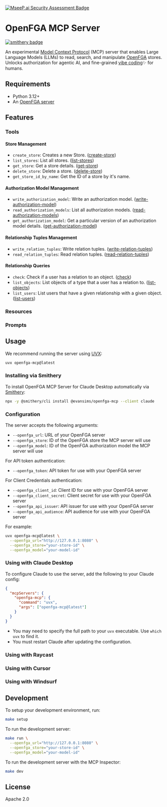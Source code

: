 [![MseeP.ai Security Assessment Badge](https://mseep.net/pr/evansims-openfga-mcp-badge.png)](https://mseep.ai/app/evansims-openfga-mcp)

# OpenFGA MCP Server

[![smithery badge](https://smithery.ai/badge/@evansims/openfga-mcp)](https://smithery.ai/server/@evansims/openfga-mcp)

An experimental [Model Context Protocol](https://modelcontextprotocol.io/) (MCP) server that enables Large Language Models (LLMs) to read, search, and manipulate [OpenFGA](https://openfga.dev) stores. Unlocks authorization for agentic AI, and fine-grained [vibe coding](https://en.wikipedia.org/wiki/Vibe_coding)✨ for humans.

## Requirements

- Python 3.12+
- An [OpenFGA server](https://openfga.dev/)

## Features

### Tools

#### Store Management

- `create_store`: Creates a new Store. ([create-store](https://openfga.dev/api/service#/Stores/CreateStore))
- `list_stores`: List all stores. ([list-stores](https://openfga.dev/api/service#/Stores/ListStores))
- `get_store`: Get a store details. ([get-store](https://openfga.dev/api/service#/Stores/GetStore))
- `delete_store`: Delete a store. ([delete-store](https://openfga.dev/api/service#/Stores/DeleteStore))
- `get_store_id_by_name`: Get the ID of a store by it's name.

#### Authorization Model Management

- `write_authorization_model`: Write an authorization model. ([write-authorization-model](https://openfga.dev/api/service#/Authorization%20Models/WriteAuthorizationModel))
- `read_authorization_models`: List all authorization models. ([read-authorization-models](https://openfga.dev/api/service#/Authorization%20Models/ReadAuthorizationModels))
- `get_authorization_model`: Get a particular version of an authorization model details. ([get-authorization-model](https://openfga.dev/api/service#/Authorization%20Models/ReadAuthorizationModel))

#### Relationship Tuples Management

- `write_relation_tuples`: Write relation tuples. ([write-relation-tuples](https://openfga.dev/api/service#/Relationship%20Tuples/Write))
- `read_relation_tuples`: Read relation tuples. ([read-relation-tuples](https://openfga.dev/api/service#/Relationship%20Tuples/Read))

#### Relationship Queries

- `check`: Check if a user has a relation to an object. ([check](https://openfga.dev/api/service#/Assertions/Check))
- `list_objects`: List objects of a type that a user has a relation to. ([list-objects](https://openfga.dev/api/service#/Assertions/ListObjects))
- `list_users`: List users that have a given relationship with a given object. ([list-users](https://openfga.dev/api/service#/Assertions/ListUsers))

### Resources

### Prompts

## Usage

We recommend running the server using [UVX](https://docs.astral.sh/uv/guides/tools/#running-tools):

```bash
uvx openfga-mcp@latest
```

### Installing via Smithery

To install OpenFGA MCP Server for Claude Desktop automatically via [Smithery](https://smithery.ai/server/@evansims/openfga-mcp):

```bash
npx -y @smithery/cli install @evansims/openfga-mcp --client claude
```

### Configuration

The server accepts the following arguments:

- `--openfga_url`: URL of your OpenFGA server
- `--openfga_store`: ID of the OpenFGA store the MCP server will use
- `--openfga_model`: ID of the OpenFGA authorization model the MCP server will use

For API token authentication:

- `--openfga_token`: API token for use with your OpenFGA server

For Client Credentials authentication:

- `--openfga_client_id`: Client ID for use with your OpenFGA server
- `--openfga_client_secret`: Client secret for use with your OpenFGA server
- `--openfga_api_issuer`: API issuer for use with your OpenFGA server
- `--openfga_api_audience`: API audience for use with your OpenFGA server

For example:

```bash
uvx openfga-mcp@latest \
  --openfga_url="http://127.0.0.1:8080" \
  --openfga_store="your-store-id" \
  --openfga_model="your-model-id"
```

### Using with Claude Desktop

To configure Claude to use the server, add the following to your Claude config:

```json
{
  "mcpServers": {
    "openfga-mcp": {
      "command": "uvx",
      "args": ["openfga-mcp@latest"]
    }
  }
}
```

- You may need to specify the full path to your `uvx` executable. Use `which uvx` to find it.
- You must restart Claude after updating the configuration.

### Using with Raycast

### Using with Cursor

### Using with Windsurf

## Development

To setup your development environment, run:

```bash
make setup
```

To run the development server:

```bash
make run \
  --openfga_url="http://127.0.0.1:8080" \
  --openfga_store="your-store-id" \
  --openfga_model="your-model-id"
```

To run the development server with the MCP Inspector:

```bash
make dev
```

## License

Apache 2.0
